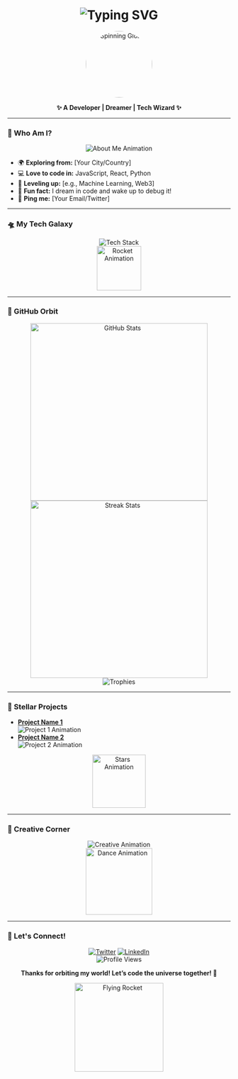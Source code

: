 <h1 align="center">
  <img src="https://readme-typing-svg.herokuapp.com?font=Orbitron&size=35&duration=4000&pause=500&color=FF00FF&center=true&vCenter=true&width=600&lines=🌌+Ehasan's+Cosmic+Coding+World+🌌" alt="Typing SVG" />
</h1>

<p align="center">
  <img src="https://media.giphy.com/media/Wsju5zAb5XZK/giphy.gif" width="150" alt="Spinning Globe" style="border-radius: 50%;">
</p>

<p align="center">
  <b>✨ A Developer | Dreamer | Tech Wizard ✨</b>
</p>

---

### 🌠 Who Am I?
<p align="center">
  <img src="https://readme-typing-svg.herokuapp.com?font=Poppins&size=20&duration=3000&pause=1000&color=00FFFF&center=true&vCenter=true&width=500&lines=Coding+is+my+Art;Tech+is+my+Passion;Building+the+Future+One+Line+at+a+Time!" alt="About Me Animation" />
</p>

- 🌍 **Exploring from:** [Your City/Country]
- 💻 **Love to code in:** JavaScript, React, Python
- 🌱 **Leveling up:** [e.g., Machine Learning, Web3]
- 🎉 **Fun fact:** I dream in code and wake up to debug it!
- 📧 **Ping me:** [Your Email/Twitter]

---

### 🛸 My Tech Galaxy
<p align="center">
  <img src="https://skillicons.dev/icons?i=js,react,nodejs,python,html,css,git,vscode" alt="Tech Stack" />
  <br>
  <img src="https://media.giphy.com/media/LmNwrBhejkK9EFP504/giphy.gif" width="100" alt="Rocket Animation">
</p>

---

### 🌟 GitHub Orbit
<p align="center">
  <img src="https://github-readme-stats.vercel.app/api?username=Ehasan07&show_icons=true&theme=nebula&hide_border=true&bg_color=0D1117" alt="GitHub Stats" width="400" />
  <br>
  <img src="https://github-readme-streak-stats.herokuapp.com/?user=Ehasan07&theme=nebula&hide_border=true&background=0D1117" alt="Streak Stats" width="400" />
  <br>
  <img src="https://github-profile-trophy.vercel.app/?username=Ehasan07&theme=onedark&no-frame=true&margin-w=15" alt="Trophies" />
</p>

---

### 🚀 Stellar Projects
- **[Project Name 1](Link)**  
  <img src="https://readme-typing-svg.herokuapp.com?font=Fira+Code&size=15&duration=2000&color=FF5555&width=400&lines=A+project+that+rocks+the+world!" alt="Project 1 Animation" />
- **[Project Name 2](Link)**  
  <img src="https://readme-typing-svg.herokuapp.com?font=Fira+Code&size=15&duration=2000&color=55FF55&width=400&lines=Innovation+at+its+best!" alt="Project 2 Animation" />

<p align="center">
  <img src="https://media.giphy.com/media/26tPghhb310QV0Dnq/giphy.gif" width="120" alt="Stars Animation">
</p>

---

### 🎨 Creative Corner
<p align="center">
  <img src="https://readme-typing-svg.herokuapp.com?font=Monoton&size=25&duration=5000&pause=500&color=FFFF00&center=true&vCenter=true&width=500&lines=Coding+is+my+Canvas;Creativity+is+my+Brush!" alt="Creative Animation" />
  <br>
  <img src="https://media.giphy.com/media/3oEjI6SIIHBdRxXI40/giphy.gif" width="150" alt="Dance Animation">
</p>

---

### 🌈 Let's Connect!
<p align="center">
  <a href="https://twitter.com/[YourTwitter]"><img src="https://img.shields.io/badge/Twitter-1DA1F2?style=for-the-badge&logo=twitter&logoColor=white&labelColor=000000" alt="Twitter"></a>
  <a href="https://linkedin.com/in/[YourLinkedIn]"><img src="https://img.shields.io/badge/LinkedIn-0077B5?style=for-the-badge&logo=linkedin&logoColor=white&labelColor=000000" alt="LinkedIn"></a>
  <br>
  <img src="https://komarev.com/ghpvc/?username=Ehasan07&color=FF00FF&style=flat-square" alt="Profile Views">
</p>

<p align="center">
  <b>Thanks for orbiting my world! Let’s code the universe together! 🚀</b>
</p>

<p align="center">
  <img src="https://media.giphy.com/media/QLCCHDnh2siPO/giphy.gif" width="200" alt="Flying Rocket">
</p>
